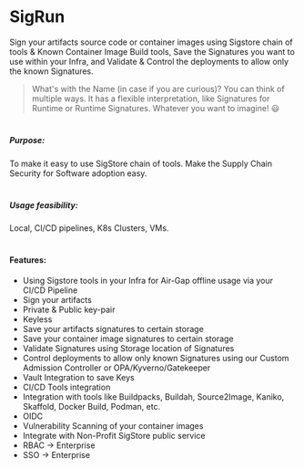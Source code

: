 # SigRun
Sign your artifacts source code or container images using Sigstore chain of tools & Known Container Image Build tools, Save the Signatures you want to use within your Infra, and Validate &amp; Control the deployments to allow only the known Signatures.
> What's with the Name (in case if you are curious)?
> You can think of multiple ways. It has a flexible interpretation, like Signatures for Runtime or Runtime Signatures. Whatever you want to imagine! :smiley: 
#
##### Purpose:
To make it easy to use SigStore chain of tools. Make the Supply Chain Security for Software adoption easy. 
#
##### Usage feasibility:
Local, CI/CD pipelines, K8s Clusters, VMs. 
#
#### Features:
- Using Sigstore tools in your Infra for Air-Gap offline usage via your CI/CD Pipeline
- Sign your artifacts
- Private & Public key-pair
- Keyless
- Save your artifacts signatures to certain storage
- Save your container image signatures to certain storage
- Validate Signatures using Storage location of Signatures
- Control deployments to allow only known Signatures using our Custom Admission Controller or OPA/Kyverno/Gatekeeper
- Vault Integration to save Keys
- CI/CD Tools integration
- Integration with tools like Buildpacks, Buildah, Source2Image, Kaniko, Skaffold, Docker Build, Podman, etc. 
- OIDC
- Vulnerability Scanning of your container images
- Integrate with Non-Profit SigStore public service
- RBAC -> Enterprise
- SSO -> Enterprise

#
